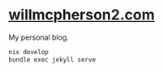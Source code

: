 # [willmcpherson2.com](https://willmcpherson2.com/)

My personal blog.

```sh
nix develop
bundle exec jekyll serve
```
